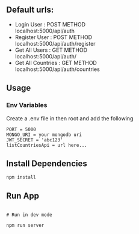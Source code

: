 ## Default urls:

- Login User : POST METHOD <br/>
  localhost:5000/api/auth
- Register User : POST METHOD <br/>
  localhost:5000/api/auth/register
- Get All Users : GET METHOD <br/>
  localhost:5000/api/auth/
- Get All Countries : GET METHOD <br/>
  localhost:5000/api/auth/countries

## Usage

### Env Variables

Create a .env file in then root and add the following

```
PORT = 5000
MONGO_URI = your mongodb uri
JWT_SECRET = 'abc123'
listCountriesApi = url here...

```

## Install Dependencies

```
npm install

```

## Run App

```

# Run in dev mode

npm run server


